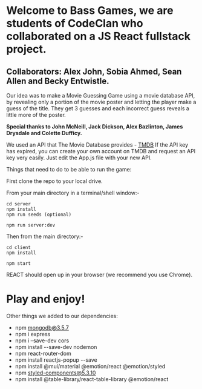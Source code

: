 # Welcome to Bass Games, we are students of CodeClan who collaborated on a JS React fullstack project. 

## Collaborators: Alex John, Sobia Ahmed, Sean Allen and Becky Entwistle.

Our idea was to make a Movie Guessing Game using a movie database API, by revealing only a portion of the movie poster and letting the player make a guess of the title. They get 3 guesses and each incorrect guess reveals a little more of the poster.

**Special thanks to John McNeill, Jack Dickson, Alex Bazlinton, James Drysdale and Colette Dufficy.**

We used an API that The Movie Database provides  - [TMDB](https://www.themoviedb.org/)
If the API key has expired, you can create your own account on TMDB and request an API key very easily. Just edit the App.js file with your new API.

Things that need to do to be able to run the game:

First clone the repo to your local drive.

From your main directory in a terminal/shell window:-
````
cd server
npm install
npm run seeds (optional)

npm run server:dev
````
Then from the main directory:-
````
cd client
npm install
	
npm start
````
REACT should open up in your browser (we recommend you use Chrome). 

# Play and enjoy!


Other things we added to our dependencies:

- npm mongodb@3.5.7
- npm i express
- npm i –save-dev cors
- npm install --save-dev nodemon
- npm react-router-dom
- npm install reactjs-popup --save
- npm install @mui/material @emotion/react @emotion/styled
- npm styled-components@5.3.10
- npm install @table-library/react-table-library @emotion/react


